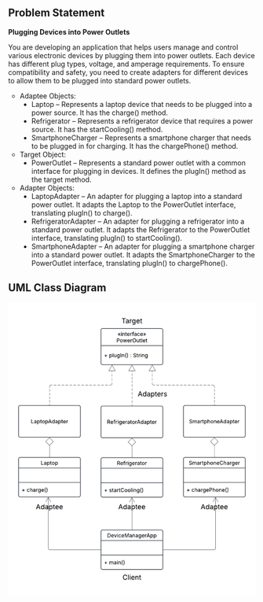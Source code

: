 ## Problem Statement
**Plugging Devices into Power Outlets**

You are developing an application that helps users manage and control various electronic devices by plugging them into power outlets. Each device has different plug types, voltage, and amperage requirements. To ensure compatibility and safety, you need to create adapters for different devices to allow them to be plugged into standard power outlets.

<ul style="list-style-type: circle;">
  <li>Adaptee Objects:
    <ul style="list-style-type: disc;">
      <li>Laptop – Represents a laptop device that needs to be plugged into a power source. It has the charge() method.</li>
      <li>Refrigerator – Represents a refrigerator device that requires a power source. It has the startCooling() method.</li>
      <li>SmartphoneCharger – Represents a smartphone charger that needs to be plugged in for charging. It has the chargePhone() method.</li>
    </ul>
  </li>
  
  <li>Target Object:
    <ul style="list-style-type: disc;">
      <li>PowerOutlet – Represents a standard power outlet with a common interface for plugging in devices. It defines the plugIn() method as the target method.</li>
    </ul>
  </li>
  
  <li>Adapter Objects:
    <ul style="list-style-type: disc;">
      <li>LaptopAdapter – An adapter for plugging a laptop into a standard power outlet. It adapts the Laptop to the PowerOutlet interface, translating plugIn() to charge().</li>
      <li>RefrigeratorAdapter – An adapter for plugging a refrigerator into a standard power outlet. It adapts the Refrigerator to the PowerOutlet interface, translating plugIn() to startCooling().</li>
      <li>SmartphoneAdapter – An adapter for plugging a smartphone charger into a standard power outlet. It adapts the SmartphoneCharger to the PowerOutlet interface, translating plugIn() to chargePhone().</li>
    </ul>
  </li>
</ul>

## UML Class Diagram
![alt text](https://github.com/angelxlyn/adapterPattern/blob/main/UML%20Class%20Diagram.png?raw=true)
